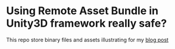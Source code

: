 # Using Remote Asset Bundle in Unity3D framework really safe?

This repo store binary files and assets illustrating for my [blog post](https://secaholic.com/using-remote-asset-bundle-in-unity3d-framework-really-safe-8cd2d67d55f1#.e8uhg86ie)
